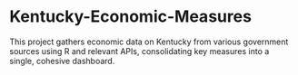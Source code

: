# Kentucky-Economic-Measures
This project gathers economic data on Kentucky from various government sources using R and relevant APIs, consolidating key measures into a single, cohesive dashboard.

